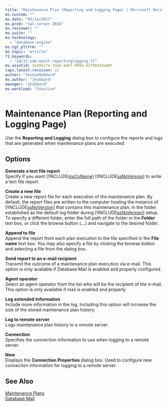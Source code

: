 ```yaml
---
title: "Maintenance Plan (Reporting and Logging Page) | Microsoft Docs"
ms.custom: ""
ms.date: "03/14/2017"
ms.prod: "sql-server-2016"
ms.reviewer: ""
ms.suite: ""
ms.technology: 
  - "database-engine"
ms.tgt_pltfrm: ""
ms.topic: "article"
f1_keywords: 
  - "sql13.swb.maint.reportinglogging.f1"
ms.assetid: 3a30b17a-3deb-446f-900a-62f88934a90f
caps.latest.revision: 22
author: "JennieHubbard"
ms.author: "jhubbard"
manager: "jhubbard"
ms.workload: "Inactive"
---
```

# Maintenance Plan (Reporting and Logging Page)
  Use the **Reporting and Logging** dialog box to configure the reports and logs that are generated when maintenance plans are executed.  
  
## Options  
 **Generate a text file report**  
 Specify if you want [!INCLUDE[msCoName](../../includes/msconame-md.md)] [!INCLUDE[ssNoVersion](../../includes/ssnoversion-md.md)] to write a text file report.  
  
 **Create a new file**  
 Create a new report file for each execution of the maintenance plan. By default, the report files are written to the computer hosting the instance of [!INCLUDE[ssNoVersion](../../includes/ssnoversion-md.md)] that contains this maintenance plan, in the folder established as the default log folder during [!INCLUDE[ssNoVersion](../../includes/ssnoversion-md.md)] setup. To specify a different folder, enter the full path of the folder in the **Folder** text box, or click the browse button (**...**) and navigate to the desired folder.  
  
 **Append to file**  
 Append the report from each plan execution to the file specified in the **File name** text box. You may also specify a file by clicking the browse button and selecting a file from the dialog box.  
  
 **Send report to an e-mail recipient**  
 Transmit the outcome of a maintenance plan execution via e-mail. This option is only available if Database Mail is enabled and properly configured.  
  
 **Agent operator**  
 Select an agent operator from the list who will be the recipient of the e-mail. This option is only available if mail is enabled and properly  
  
 **Log extended information**  
 Include more information in the log. Including this option will increase the size of the stored maintenance plan history.  
  
 **Log to remote server**  
 Logs maintenance plan history to a remote server.  
  
 **Connection**  
 Specifies the connection information to use when logging to a remote server.  
  
 **New**  
 Displays the **Connection Properties** dialog box. Used to configure new connection information for logging to a remote server.  
  
## See Also  
 [Maintenance Plans](../../relational-databases/maintenance-plans/maintenance-plans.md)   
 [Database Mail](../../relational-databases/database-mail/database-mail.md)  
  
  
